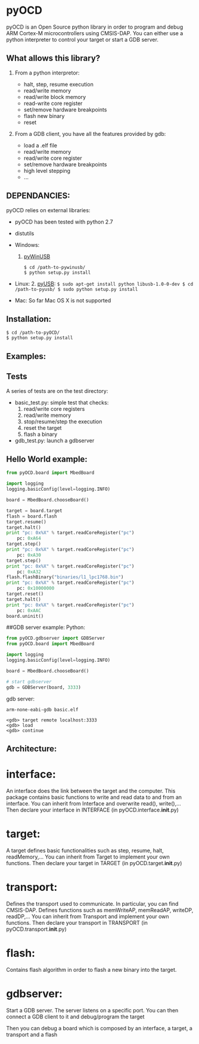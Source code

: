 pyOCD
=====
pyOCD is an Open Source python library in order to program and
debug ARM Cortex-M microcontrollers using CMSIS-DAP. You can either
use a python interpreter to control your target or start a GDB server.


What allows this library?
-------------------------
1. From a python interpretor:
    * halt, step, resume execution
    * read/write memory
    * read/write block memory
    * read-write core register
    * set/remove hardware breakpoints
    * flash new binary
    * reset

2. From a GDB client, you have all the features provided by gdb:
    * load a .elf file
    * read/write memory
    * read/write core register
    * set/remove hardware breakpoints
    * high level stepping
    * ...
    
    
DEPENDANCIES:
-------------
pyOCD relies on external libraries:

* pyOCD has been tested with python 2.7
* distutils
    
* Windows:
    1. [pyWinUSB](https://github.com/rene-aguirre/pywinusb)
        ```
        $ cd /path-to-pywinusb/
        $ python setup.py install
        ```
* Linux:
    2. [pyUSB](https://github.com/walac/pyusb):
        ```
        $ sudo apt-get install python libusb-1.0-0-dev
        $ cd /path-to-pyusb/
        $ sudo python setup.py install
        ```
* Mac:
   So far Mac OS X is not supported
    
    
Installation:
-------------
```
$ cd /path-to-pyOCD/
$ python setup.py install
```
    
Examples:
---------
## Tests
A series of tests are on the test directory:
* basic_test.py: simple test that checks:
    1. read/write core registers
    2. read/write memory
    3. stop/resume/step the execution
    4. reset the target
    5. flash a binary
* gdb_test.py: launch a gdbserver

## Hello World example:
    
```python
from pyOCD.board import MbedBoard

import logging
logging.basicConfig(level=logging.INFO)

board = MbedBoard.chooseBoard()

target = board.target
flash = board.flash
target.resume()
target.halt()
print "pc: 0x%X" % target.readCoreRegister("pc")
    pc: 0xA64
target.step()
print "pc: 0x%X" % target.readCoreRegister("pc")
    pc: 0xA30
target.step()
print "pc: 0x%X" % target.readCoreRegister("pc")
    pc: 0xA32
flash.flashBinary("binaries/l1_lpc1768.bin")
print "pc: 0x%X" % target.readCoreRegister("pc")
    pc: 0x10000000
target.reset()
target.halt()
print "pc: 0x%X" % target.readCoreRegister("pc")
    pc: 0xAAC
board.uninit()
```
            
##GDB server example:
Python:
```python
from pyOCD.gdbserver import GDBServer
from pyOCD.board import MbedBoard

import logging
logging.basicConfig(level=logging.INFO)

board = MbedBoard.chooseBoard()

# start gdbserver
gdb = GDBServer(board, 3333)
```

gdb server:
```
arm-none-eabi-gdb basic.elf

<gdb> target remote localhost:3333
<gdb> load
<gdb> continue
```


Architecture:
-------------

# interface:
An interface does the link between the target and the computer.
This package contains basic functions to write and read data to and from
an interface. You can inherit from Interface and overwrite read(), write(),...
Then declare your interface in INTERFACE (in pyOCD.interface.__init__.py)

# target:
A target defines basic functionalities such as step, resume, halt, readMemory,...
You can inherit from Target to implement your own functions.
Then declare your target in TARGET (in pyOCD.target.__init__.py)

# transport:
Defines the transport used to communicate. In particular, you can find CMSIS-DAP. 
Defines functions such as memWriteAP, memReadAP, writeDP, readDP,...
You can inherit from Transport and implement your own functions.
Then declare your transport in TRANSPORT (in pyOCD.transport.__init__.py)

# flash:
Contains flash algorithm in order to flash a new binary into the target.

# gdbserver:
Start a GDB server. The server listens on a specific port. You can then
connect a GDB client to it and debug/program the target

Then you can debug a board which is composed by an interface, a target, a transport and a flash